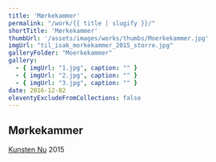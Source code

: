 ```yaml
---
title: 'Mørkekammer'
permalink: "/work/{{ title | slugify }}/"
shortTitle: 'Mørkekammer'
thumbUrl: '/assets/images/works/thumbs/Moerkekammer.jpg'
imgUrl: "til_isak_morkekammer_2015_storre.jpg"
galleryFolder: "Moerkekammer"
gallery:
  - { imgUrl: "1.jpg", caption: "" }
  - { imgUrl: "2.jpg", caption: "" }
  - { imgUrl: "3.jpg", caption: "" }
date: 2016-12-02
eleventyExcludeFromCollections: false
---
```



<div class="Txt">
  <h2>Mørkekammer</h2>
  <p><a href="http://www.kunsten.nu/artikler/artikel.php?hilleroed+bibliotek+karen+blixen+moerkekammer+tomas+lagermand+lundme">Kunsten Nu</a>&nbsp;2015</p>
</div>